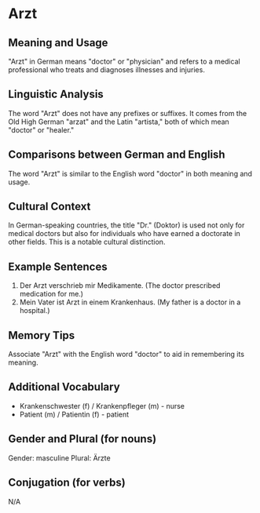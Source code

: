 # Arzt
## Meaning and Usage
"Arzt" in German means "doctor" or "physician" and refers to a medical professional who treats and diagnoses illnesses and injuries.

## Linguistic Analysis
The word "Arzt" does not have any prefixes or suffixes. It comes from the Old High German "arzat" and the Latin "artista," both of which mean "doctor" or "healer."

## Comparisons between German and English
The word "Arzt" is similar to the English word "doctor" in both meaning and usage.

## Cultural Context
In German-speaking countries, the title "Dr." (Doktor) is used not only for medical doctors but also for individuals who have earned a doctorate in other fields. This is a notable cultural distinction.

## Example Sentences
1. Der Arzt verschrieb mir Medikamente. (The doctor prescribed medication for me.)
2. Mein Vater ist Arzt in einem Krankenhaus. (My father is a doctor in a hospital.)

## Memory Tips
Associate "Arzt" with the English word "doctor" to aid in remembering its meaning.

## Additional Vocabulary
- Krankenschwester (f) / Krankenpfleger (m) - nurse
- Patient (m) / Patientin (f) - patient

## Gender and Plural (for nouns)
Gender: masculine
Plural: Ärzte

## Conjugation (for verbs)
N/A